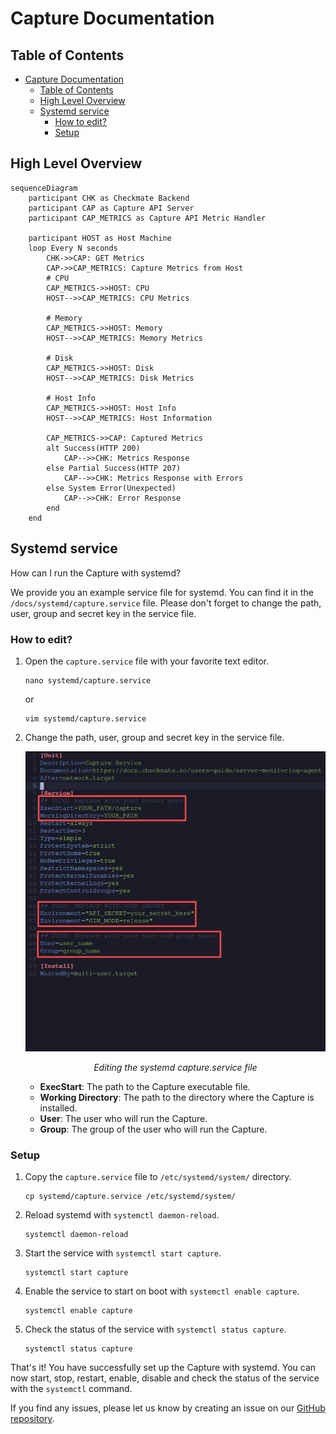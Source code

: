 # Capture Documentation

## Table of Contents

- [Capture Documentation](#capture-documentation)
  - [Table of Contents](#table-of-contents)
  - [High Level Overview](#high-level-overview)
  - [Systemd service](#systemd-service)
    - [How to edit?](#how-to-edit)
    - [Setup](#setup)

## High Level Overview

```mermaid
sequenceDiagram
    participant CHK as Checkmate Backend
    participant CAP as Capture API Server
    participant CAP_METRICS as Capture API Metric Handler

    participant HOST as Host Machine
    loop Every N seconds
        CHK->>CAP: GET Metrics
        CAP->>CAP_METRICS: Capture Metrics from Host
        # CPU
        CAP_METRICS->>HOST: CPU
        HOST-->>CAP_METRICS: CPU Metrics
        
        # Memory
        CAP_METRICS->>HOST: Memory
        HOST-->>CAP_METRICS: Memory Metrics
        
        # Disk
        CAP_METRICS->>HOST: Disk
        HOST-->>CAP_METRICS: Disk Metrics
        
        # Host Info
        CAP_METRICS->>HOST: Host Info
        HOST-->>CAP_METRICS: Host Information
        
        CAP_METRICS->>CAP: Captured Metrics
        alt Success(HTTP 200)
            CAP-->>CHK: Metrics Response
        else Partial Success(HTTP 207)
            CAP-->>CHK: Metrics Response with Errors
        else System Error(Unexpected)
            CAP-->>CHK: Error Response
        end
    end
```

## Systemd service

How can I run the Capture with systemd?

We provide you an example service file for systemd. You can find it in the `/docs/systemd/capture.service` file. Please don't forget to change the path, user, group and secret key in the service file.

### How to edit?

1. Open the `capture.service` file with your favorite text editor.

    ```shell
    nano systemd/capture.service
    ```

    or

    ```shell
    vim systemd/capture.service
    ```

2. Change the path, user, group and secret key in the service file.

    ![capture.service](./assets/systemd-edit-service-file.jpeg)

    <p align="center">
        <i>Editing the systemd capture.service file</i>
    </p>

    - **ExecStart**: The path to the Capture executable file.
    - **Working Directory**: The path to the directory where the Capture is installed.
    - **User**: The user who will run the Capture.
    - **Group**: The group of the user who will run the Capture.

### Setup

1. Copy the `capture.service` file to `/etc/systemd/system/` directory.

    ```shell
    cp systemd/capture.service /etc/systemd/system/
    ```

2. Reload systemd with `systemctl daemon-reload`.

    ```shell
    systemctl daemon-reload
    ```

3. Start the service with `systemctl start capture`.

    ```shell
    systemctl start capture
    ```

4. Enable the service to start on boot with `systemctl enable capture`.

    ```shell
    systemctl enable capture
    ```

5. Check the status of the service with `systemctl status capture`.

    ```shell
    systemctl status capture
    ```

That's it! You have successfully set up the Capture with systemd. You can now start, stop, restart, enable, disable and check the status of the service with the `systemctl` command.

If you find any issues, please let us know by creating an issue on our [GitHub repository](https://github.com/bluewave-labs/capture/issues).
